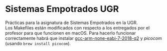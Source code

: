 # Sistemas Empotrados UGR
Prácticas para la asignatura de Sistemas Empotrados en la UGR.  
Los Makefiles están modificados con respecto a los entregados por el profesor para que funcionen en macOS. Para hacerlo funcionar correctamente habrá que instalar [gcc-arm-none-eabi-7-2018-q2](https://developer.arm.com/open-source/gnu-toolchain/gnu-rm/downloads) y _picocom_ (usando `brew install picocom`).
